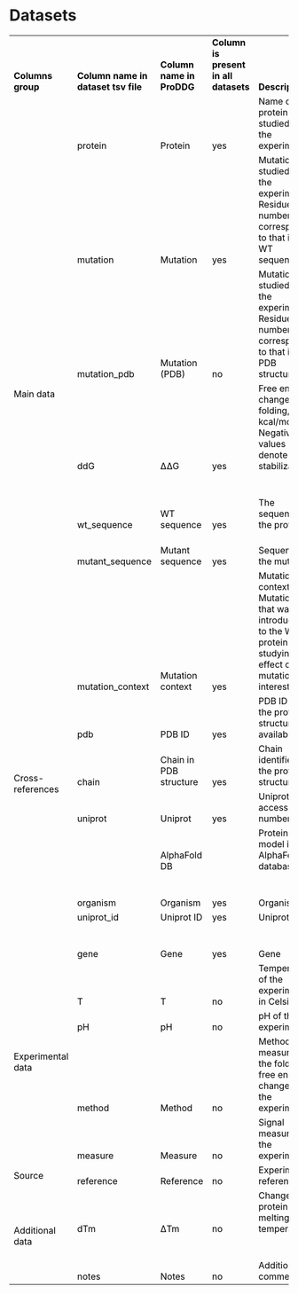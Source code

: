 # Datasets

<table cellspacing="0" border="0">
	<colgroup width="107"></colgroup>
	<colgroup width="193"></colgroup>
	<colgroup width="155"></colgroup>
	<colgroup width="200"></colgroup>
	<colgroup width="310"></colgroup>
	<colgroup width="323"></colgroup>
	<tr>
		<td height="21" align="left" valign=bottom><b><font color="#000000">Columns group</font></b></td>
		<td align="left" valign=bottom><b><font color="#000000">Column name in dataset tsv file</font></b></td>
		<td align="left" valign=bottom><b><font color="#000000">Column name in ProDDG</font></b></td>
		<td align="left" valign=bottom><b><font color="#000000">Column is present in all datasets</font></b></td>
		<td align="left" valign=bottom><b><font color="#000000">Description</font></b></td>
		<td align="left" valign=bottom><b><font color="#000000">How data was derived</font></b></td>
	</tr>
	<tr>
		<td rowspan=7 height="222" align="left" valign=middle><font color="#000000">Main data</font></td>
		<td align="left" valign=bottom><font color="#000000">protein</font></td>
		<td align="left" valign=bottom><font color="#000000">Protein</font></td>
		<td align="left" valign=bottom><font color="#000000">yes</font></td>
		<td align="left" valign=bottom><font color="#000000">Name of the protein studied in the experiment.</font></td>
		<td align="left" valign=bottom><font color="#000000">Protein name as in Uniprot. If Uniprot is not available, the name is derived from header of Fasta file from PDB.</font></td>
	</tr>
	<tr>
		<td align="left" valign=bottom><font color="#000000">mutation</font></td>
		<td align="left" valign=bottom><font color="#000000">Mutation</font></td>
		<td align="left" valign=bottom><font color="#000000">yes</font></td>
		<td align="left" valign=bottom><font color="#000000">Mutation studied in the experiment. Residue numbering corresponds to that in the WT sequence.</font></td>
		<td rowspan=2 align="left" valign=bottom><font color="#000000">As a rule, mutations positions in the original datasets correspond to the numbering in the PDB structure. Firstly, positions were checked for matching the numbering in the stated PDB structure. In case of errors, they were either fixed or documented in &quot;notes&quot; column. Then positions of mutations in sequence were derived from positions in PDB structure.</font></td>
	</tr>
	<tr>
		<td align="left" valign=bottom><font color="#000000">mutation_pdb</font></td>
		<td align="left" valign=bottom><font color="#000000">Mutation (PDB)</font></td>
		<td align="left" valign=bottom><font color="#000000">no</font></td>
		<td align="left" valign=bottom><font color="#000000">Mutation studied in the experiment. Residue numbering corresponds to that in the PDB structure.</font></td>
		</tr>
	<tr>
		<td align="left" valign=bottom><font color="#000000">ddG</font></td>
		<td align="left" valign=bottom><font color="#000000">&Delta;&Delta;G</font></td>
		<td align="left" valign=bottom><font color="#000000">yes</font></td>
		<td align="left" valign=bottom><font color="#000000">Free energy change of folding, kcal/mol. Negative values denote stabilization.</font></td>
		<td align="left" valign=bottom><font color="#000000">Present in the original dataset. If the value is missing, the whole entry was removed.</font></td>
	</tr>
	<tr>
		<td align="left" valign=bottom><font color="#000000">wt_sequence</font></td>
		<td align="left" valign=bottom><font color="#000000">WT sequence</font></td>
		<td align="left" valign=bottom><font color="#000000">yes</font></td>
		<td align="left" valign=bottom><font color="#000000">The sequence of the protein.</font></td>
		<td align="left" valign=bottom><font color="#000000">If no sequence was given in the original dataset, the sequence is derived from the SEQRES of the PDB structure.</font></td>
	</tr>
	<tr>
		<td align="left" valign=bottom><font color="#000000">mutant_sequence</font></td>
		<td align="left" valign=bottom><font color="#000000">Mutant sequence</font></td>
		<td align="left" valign=bottom><font color="#000000">yes</font></td>
		<td align="left" valign=bottom><font color="#000000">Sequence of the mutant.</font></td>
		<td align="left" valign=bottom><font color="#000000">Constructed by introducing mutations to the WT sequence.</font></td>
	</tr>
	<tr>
		<td align="left" valign=bottom><font color="#000000">mutation_context</font></td>
		<td align="left" valign=bottom><font color="#000000">Mutation context</font></td>
		<td align="left" valign=bottom><font color="#000000">yes</font></td>
		<td align="left" valign=bottom><font color="#000000">Mutation context. Mutation that was introduced to the WT protein prior studying the effect of mutation of interest.</font></td>
		<td align="left" valign=bottom><font color="#000000">Present in the original dataset. </font></td>
	</tr>
	<tr>
		<td rowspan=4 height="84" align="left" valign=middle><font color="#000000">Cross-references</font></td>
		<td align="left" valign=bottom><font color="#000000">pdb</font></td>
		<td align="left" valign=bottom><font color="#000000">PDB ID</font></td>
		<td align="left" valign=bottom><font color="#000000">yes</font></td>
		<td align="left" valign=bottom><font color="#000000">PDB ID of the protein structure if available.</font></td>
		<td align="left" valign=bottom><font color="#000000">Present in the original dataset. Was fixed if the original PDB ID became obsolete or is erroneous.</font></td>
	</tr>
	<tr>
		<td align="left" valign=bottom><font color="#000000">chain</font></td>
		<td align="left" valign=bottom><font color="#000000">Chain in PDB structure</font></td>
		<td align="left" valign=bottom><font color="#000000">yes</font></td>
		<td align="left" valign=bottom><font color="#000000">Chain identifier of the protein structure.</font></td>
		<td align="left" valign=bottom><font color="#000000">Present in the original dataset or derived manually from stated PDB ID.</font></td>
	</tr>
	<tr>
		<td align="left" valign=bottom><font color="#000000">uniprot</font></td>
		<td align="left" valign=bottom><font color="#000000">Uniprot</font></td>
		<td align="left" valign=bottom><font color="#000000">yes</font></td>
		<td align="left" valign=bottom><font color="#000000">Uniprot accession number.</font></td>
		<td align="left" valign=bottom><font color="#000000">Derived from stated PDB ID.</font></td>
	</tr>
	<tr>
		<td align="left" valign=bottom><font color="#000000"><br></font></td>
		<td align="left" valign=bottom><font color="#000000">AlphaFold DB</font></td>
		<td align="left" valign=bottom><font color="#000000"><br></font></td>
		<td align="left" valign=bottom><font color="#000000">Protein model in AlphaFold database.</font></td>
		<td align="left" valign=bottom><u><font face="Cambria" color="#0000FF">Derived by adding Uniprot accession number to <a href="https://alphafold.ebi.ac.uk/entry/">https://alphafold.ebi.ac.uk/entry/</a></font></u></td>
	</tr>
	<tr>
		<td height="21" align="left" valign=middle><font color="#000000"><br></font></td>
		<td align="left" valign=bottom><font color="#000000">organism</font></td>
		<td align="left" valign=bottom><font color="#000000">Organism</font></td>
		<td align="left" valign=bottom><font color="#000000">yes</font></td>
		<td align="left" valign=bottom><font color="#000000">Organism</font></td>
		<td align="left" valign=bottom><font color="#000000">Derived from Uniprot if available or header of the PDB structure.</font></td>
	</tr>
	<tr>
		<td height="21" align="left" valign=middle><font color="#000000"><br></font></td>
		<td align="left" valign=bottom><font color="#000000">uniprot_id</font></td>
		<td align="left" valign=bottom><font color="#000000">Uniprot ID</font></td>
		<td align="left" valign=bottom><font color="#000000">yes</font></td>
		<td align="left" valign=bottom><font color="#000000">Uniprot ID</font></td>
		<td align="left" valign=bottom><font color="#000000">Derived from Uniprot.</font></td>
	</tr>
	<tr>
		<td height="21" align="left" valign=middle><font color="#000000"><br></font></td>
		<td align="left" valign=bottom><font color="#000000">gene</font></td>
		<td align="left" valign=bottom><font color="#000000">Gene</font></td>
		<td align="left" valign=bottom><font color="#000000">yes</font></td>
		<td align="left" valign=bottom><font color="#000000">Gene</font></td>
		<td align="left" valign=bottom><font color="#000000">Derived from Uniprot if available or header of the PDB structure.</font></td>
	</tr>
	<tr>
		<td rowspan=4 height="84" align="left" valign=middle><font color="#000000">Experimental data</font></td>
		<td align="left" valign=bottom><font color="#000000">T</font></td>
		<td align="left" valign=bottom><font color="#000000">T</font></td>
		<td align="left" valign=bottom><font color="#000000">no</font></td>
		<td align="left" valign=bottom><font color="#000000">Temperature of the experiment in Celsius.</font></td>
		<td align="left" valign=bottom><font color="#000000">Present in the original dataset. </font></td>
	</tr>
	<tr>
		<td align="left" valign=bottom><font color="#000000">pH</font></td>
		<td align="left" valign=bottom><font color="#000000">pH</font></td>
		<td align="left" valign=bottom><font color="#000000">no</font></td>
		<td align="left" valign=bottom><font color="#000000">pH of the experiment.</font></td>
		<td align="left" valign=bottom><font color="#000000">Present in the original dataset. </font></td>
	</tr>
	<tr>
		<td align="left" valign=bottom><font color="#000000">method</font></td>
		<td align="left" valign=bottom><font color="#000000">Method</font></td>
		<td align="left" valign=bottom><font color="#000000">no</font></td>
		<td align="left" valign=bottom><font color="#000000">Method of measuring the folding free energy change in the experiment.</font></td>
		<td align="left" valign=bottom><font color="#000000">Present in the original dataset. </font></td>
	</tr>
	<tr>
		<td align="left" valign=bottom><font color="#000000">measure</font></td>
		<td align="left" valign=bottom><font color="#000000">Measure</font></td>
		<td align="left" valign=bottom><font color="#000000">no</font></td>
		<td align="left" valign=bottom><font color="#000000">Signal measured in the experiment.</font></td>
		<td align="left" valign=bottom><font color="#000000">Present in the original dataset. </font></td>
	</tr>
	<tr>
		<td height="21" align="left" valign=middle><font color="#000000">Source</font></td>
		<td align="left" valign=bottom><font color="#000000">reference</font></td>
		<td align="left" valign=bottom><font color="#000000">Reference</font></td>
		<td align="left" valign=bottom><font color="#000000">no</font></td>
		<td align="left" valign=bottom><font color="#000000">Experiment reference.</font></td>
		<td align="left" valign=bottom><font color="#000000">Present in the original dataset. </font></td>
	</tr>
	<tr>
		<td rowspan=2 height="42" align="left" valign=middle><font color="#000000">Additional data</font></td>
		<td align="left" valign=bottom><font color="#000000">dTm</font></td>
		<td align="left" valign=bottom><font color="#000000">&Delta;Tm</font></td>
		<td align="left" valign=bottom><font color="#000000">no</font></td>
		<td align="left" valign=bottom><font color="#000000">Change in protein melting temperature.</font></td>
		<td align="left" valign=bottom><font color="#000000">Present in the original dataset. </font></td>
	</tr>
	<tr>
		<td align="left" valign=bottom><font color="#000000">notes</font></td>
		<td align="left" valign=bottom><font color="#000000">Notes</font></td>
		<td align="left" valign=bottom><font color="#000000">no</font></td>
		<td align="left" valign=bottom><font color="#000000">Additional comments.</font></td>
		<td align="left" valign=bottom><font color="#000000">Notes supplied with the original dataset were put here. Comments and errors are also reported here.</font></td>
	</tr>
</table>
